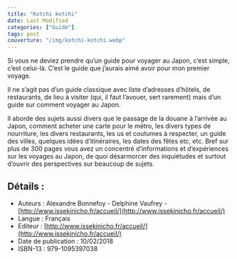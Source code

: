 ```yaml
---
title: "Kotchi kotchi"
date: Last Modified
categories: ["Guide"]
tags: post
couverture: "/img/kotchi-kotchi.webp"
---
```


Si vous ne deviez prendre qu’un guide pour voyager au Japon, c’est simple, c’est celui-là. C’est le guide que j’aurais aimé avoir pour mon premier voyage.
<!-- excerpt -->

Il ne s’agit pas d’un guide classique avec liste d’adresses d’hôtels, de restaurants, de lieu à visiter (qui, il faut l’avouer, sert rarement) mais d’un guide sur comment voyager au Japon.

Il aborde des sujets aussi divers que le passage de la douane à l’arrivée au Japon, comment acheter une carte pour le métro, les divers types de nourriture, les divers restaurants, les us et coutumes à respecter, un guide des villes, quelques idées d’itinéraires, les dates des fêtes etc, etc.
Bref sur plus de 300 pages vous avez un concentré d’informations et d’expériences sur les voyages au Japon, de quoi désarmorcer des inquiétudes et surtout d’ouvrir des perspectives sur beaucoup de sujets.

## Détails :

- Auteurs : Alexandre Bonnefoy - Delphine Vaufrey - [http://www.issekinicho.fr/accueil/](http://www.issekinicho.fr/accueil/)
- Langue : Français
- Editeur : [http://www.issekinicho.fr/accueil/](http://www.issekinicho.fr/accueil/)
- Date de publication : 10/02/2018
- ISBN-13 : 979-1095397038